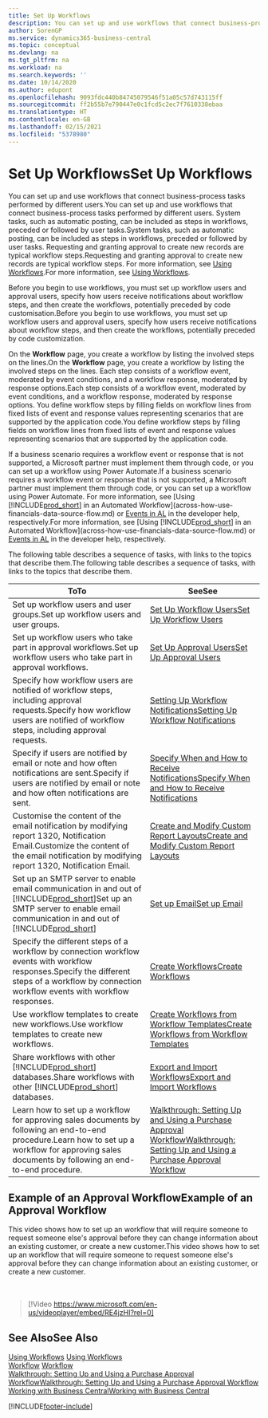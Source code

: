 ```yaml
---
title: Set Up Workflows
description: You can set up and use workflows that connect business-process tasks performed by different users. Learn about the different steps you must take.
author: SorenGP
ms.service: dynamics365-business-central
ms.topic: conceptual
ms.devlang: na
ms.tgt_pltfrm: na
ms.workload: na
ms.search.keywords: ''
ms.date: 10/14/2020
ms.author: edupont
ms.openlocfilehash: 9093fdc440b84745079546f51a05c57d743115ff
ms.sourcegitcommit: ff2b55b7e790447e0c1fcd5c2ec7f7610338ebaa
ms.translationtype: HT
ms.contentlocale: en-GB
ms.lasthandoff: 02/15/2021
ms.locfileid: "5378980"
---
```

# <a name="set-up-workflows"></a><span data-ttu-id="ed40c-104">Set Up Workflows</span><span class="sxs-lookup"><span data-stu-id="ed40c-104">Set Up Workflows</span></span>

<span data-ttu-id="ed40c-105">You can set up and use workflows that connect business-process tasks performed by different users.</span><span class="sxs-lookup"><span data-stu-id="ed40c-105">You can set up and use workflows that connect business-process tasks performed by different users.</span></span> <span data-ttu-id="ed40c-106">System tasks, such as automatic posting, can be included as steps in workflows, preceded or followed by user tasks.</span><span class="sxs-lookup"><span data-stu-id="ed40c-106">System tasks, such as automatic posting, can be included as steps in workflows, preceded or followed by user tasks.</span></span> <span data-ttu-id="ed40c-107">Requesting and granting approval to create new records are typical workflow steps.</span><span class="sxs-lookup"><span data-stu-id="ed40c-107">Requesting and granting approval to create new records are typical workflow steps.</span></span> <span data-ttu-id="ed40c-108">For more information, see [Using Workflows](across-use-workflows.md).</span><span class="sxs-lookup"><span data-stu-id="ed40c-108">For more information, see [Using Workflows](across-use-workflows.md).</span></span>  

 <span data-ttu-id="ed40c-109">Before you begin to use workflows, you must set up workflow users and approval users, specify how users receive notifications about workflow steps, and then create the workflows, potentially preceded by code customisation.</span><span class="sxs-lookup"><span data-stu-id="ed40c-109">Before you begin to use workflows, you must set up workflow users and approval users, specify how users receive notifications about workflow steps, and then create the workflows, potentially preceded by code customization.</span></span>  

 <span data-ttu-id="ed40c-110">On the **Workflow** page, you create a workflow by listing the involved steps on the lines.</span><span class="sxs-lookup"><span data-stu-id="ed40c-110">On the **Workflow** page, you create a workflow by listing the involved steps on the lines.</span></span> <span data-ttu-id="ed40c-111">Each step consists of a workflow event, moderated by event conditions, and a workflow response, moderated by response options.</span><span class="sxs-lookup"><span data-stu-id="ed40c-111">Each step consists of a workflow event, moderated by event conditions, and a workflow response, moderated by response options.</span></span> <span data-ttu-id="ed40c-112">You define workflow steps by filling fields on workflow lines from fixed lists of event and response values representing scenarios that are supported by the application code.</span><span class="sxs-lookup"><span data-stu-id="ed40c-112">You define workflow steps by filling fields on workflow lines from fixed lists of event and response values representing scenarios that are supported by the application code.</span></span>  

 <span data-ttu-id="ed40c-113">If a business scenario requires a workflow event or response that is not supported, a Microsoft partner must implement them through code, or you can set up a workflow using Power Automate.</span><span class="sxs-lookup"><span data-stu-id="ed40c-113">If a business scenario requires a workflow event or response that is not supported, a Microsoft partner must implement them through code, or you can set up a workflow using Power Automate.</span></span> <span data-ttu-id="ed40c-114">For more information, see [Using [!INCLUDE[prod_short](includes/prod_short.md)] in an Automated Workflow](across-how-use-financials-data-source-flow.md) or [Events in AL](/dynamics365/business-central/dev-itpro/developer/devenv-events-in-al) in the developer help, respectively.</span><span class="sxs-lookup"><span data-stu-id="ed40c-114">For more information, see [Using [!INCLUDE[prod_short](includes/prod_short.md)] in an Automated Workflow](across-how-use-financials-data-source-flow.md) or [Events in AL](/dynamics365/business-central/dev-itpro/developer/devenv-events-in-al) in the developer help, respectively.</span></span>

 <span data-ttu-id="ed40c-115">The following table describes a sequence of tasks, with links to the topics that describe them.</span><span class="sxs-lookup"><span data-stu-id="ed40c-115">The following table describes a sequence of tasks, with links to the topics that describe them.</span></span>  

|<span data-ttu-id="ed40c-116">**To**</span><span class="sxs-lookup"><span data-stu-id="ed40c-116">**To**</span></span>|<span data-ttu-id="ed40c-117">**See**</span><span class="sxs-lookup"><span data-stu-id="ed40c-117">**See**</span></span>|  
|------------|-------------|  
|<span data-ttu-id="ed40c-118">Set up workflow users and user groups.</span><span class="sxs-lookup"><span data-stu-id="ed40c-118">Set up workflow users and user groups.</span></span>|[<span data-ttu-id="ed40c-119">Set Up Workflow Users</span><span class="sxs-lookup"><span data-stu-id="ed40c-119">Set Up Workflow Users</span></span>](across-how-to-set-up-workflow-users.md)|  
|<span data-ttu-id="ed40c-120">Set up workflow users who take part in approval workflows.</span><span class="sxs-lookup"><span data-stu-id="ed40c-120">Set up workflow users who take part in approval workflows.</span></span>|[<span data-ttu-id="ed40c-121">Set Up Approval Users</span><span class="sxs-lookup"><span data-stu-id="ed40c-121">Set Up Approval Users</span></span>](across-how-to-set-up-approval-users.md)|  
|<span data-ttu-id="ed40c-122">Specify how workflow users are notified of workflow steps, including approval requests.</span><span class="sxs-lookup"><span data-stu-id="ed40c-122">Specify how workflow users are notified of workflow steps, including approval requests.</span></span>|[<span data-ttu-id="ed40c-123">Setting Up Workflow Notifications</span><span class="sxs-lookup"><span data-stu-id="ed40c-123">Setting Up Workflow Notifications</span></span>](across-setting-up-workflow-notifications.md)|  
|<span data-ttu-id="ed40c-124">Specify if users are notified by email or note and how often notifications are sent.</span><span class="sxs-lookup"><span data-stu-id="ed40c-124">Specify if users are notified by email or note and how often notifications are sent.</span></span>|[<span data-ttu-id="ed40c-125">Specify When and How to Receive Notifications</span><span class="sxs-lookup"><span data-stu-id="ed40c-125">Specify When and How to Receive Notifications</span></span>](across-how-to-specify-when-and-how-to-receive-notifications.md)|  
|<span data-ttu-id="ed40c-126">Customise the content of the email notification by modifying report 1320, Notification Email.</span><span class="sxs-lookup"><span data-stu-id="ed40c-126">Customize the content of the email notification by modifying report 1320, Notification Email.</span></span>|[<span data-ttu-id="ed40c-127">Create and Modify Custom Report Layouts</span><span class="sxs-lookup"><span data-stu-id="ed40c-127">Create and Modify Custom Report Layouts</span></span>](ui-how-create-custom-report-layout.md)|  
|<span data-ttu-id="ed40c-128">Set up an SMTP server to enable email communication in and out of [!INCLUDE[prod_short](includes/prod_short.md)]</span><span class="sxs-lookup"><span data-stu-id="ed40c-128">Set up an SMTP server to enable email communication in and out of [!INCLUDE[prod_short](includes/prod_short.md)]</span></span>|[<span data-ttu-id="ed40c-129">Set up Email</span><span class="sxs-lookup"><span data-stu-id="ed40c-129">Set up Email</span></span>](admin-how-setup-email.md)|
|<span data-ttu-id="ed40c-130">Specify the different steps of a workflow by connection workflow events with workflow responses.</span><span class="sxs-lookup"><span data-stu-id="ed40c-130">Specify the different steps of a workflow by connection workflow events with workflow responses.</span></span>|[<span data-ttu-id="ed40c-131">Create Workflows</span><span class="sxs-lookup"><span data-stu-id="ed40c-131">Create Workflows</span></span>](across-how-to-create-workflows.md)|  
|<span data-ttu-id="ed40c-132">Use workflow templates to create new workflows.</span><span class="sxs-lookup"><span data-stu-id="ed40c-132">Use workflow templates to create new workflows.</span></span>|[<span data-ttu-id="ed40c-133">Create Workflows from Workflow Templates</span><span class="sxs-lookup"><span data-stu-id="ed40c-133">Create Workflows from Workflow Templates</span></span>](across-how-to-create-workflows-from-workflow-templates.md)|  
|<span data-ttu-id="ed40c-134">Share workflows with other [!INCLUDE[prod_short](includes/prod_short.md)] databases.</span><span class="sxs-lookup"><span data-stu-id="ed40c-134">Share workflows with other [!INCLUDE[prod_short](includes/prod_short.md)] databases.</span></span>|[<span data-ttu-id="ed40c-135">Export and Import Workflows</span><span class="sxs-lookup"><span data-stu-id="ed40c-135">Export and Import Workflows</span></span>](across-how-to-export-and-import-workflows.md)|  
|<span data-ttu-id="ed40c-136">Learn how to set up a workflow for approving sales documents by following an end-to-end procedure.</span><span class="sxs-lookup"><span data-stu-id="ed40c-136">Learn how to set up a workflow for approving sales documents by following an end-to-end procedure.</span></span>|[<span data-ttu-id="ed40c-137">Walkthrough: Setting Up and Using a Purchase Approval Workflow</span><span class="sxs-lookup"><span data-stu-id="ed40c-137">Walkthrough: Setting Up and Using a Purchase Approval Workflow</span></span>](walkthrough-setting-up-and-using-a-purchase-approval-workflow.md)|  

## <a name="example-of-an-approval-workflow"></a><span data-ttu-id="ed40c-138">Example of an Approval Workflow</span><span class="sxs-lookup"><span data-stu-id="ed40c-138">Example of an Approval Workflow</span></span>
<span data-ttu-id="ed40c-139">This video shows how to set up an workflow that will require someone to request someone else's approval before they can change information about an existing customer, or create a new customer.</span><span class="sxs-lookup"><span data-stu-id="ed40c-139">This video shows how to set up an workflow that will require someone to request someone else's approval before they can change information about an existing customer, or create a new customer.</span></span>  
<br><br>  

> [!Video https://www.microsoft.com/en-us/videoplayer/embed/RE4jzHI?rel=0]

## <a name="see-also"></a><span data-ttu-id="ed40c-140">See Also</span><span class="sxs-lookup"><span data-stu-id="ed40c-140">See Also</span></span>  
 <span data-ttu-id="ed40c-141">[Using Workflows](across-use-workflows.md) </span><span class="sxs-lookup"><span data-stu-id="ed40c-141">[Using Workflows](across-use-workflows.md) </span></span>  
 <span data-ttu-id="ed40c-142">[Workflow](across-workflow.md) </span><span class="sxs-lookup"><span data-stu-id="ed40c-142">[Workflow](across-workflow.md) </span></span>  
 [<span data-ttu-id="ed40c-143">Walkthrough: Setting Up and Using a Purchase Approval Workflow</span><span class="sxs-lookup"><span data-stu-id="ed40c-143">Walkthrough: Setting Up and Using a Purchase Approval Workflow</span></span>](walkthrough-setting-up-and-using-a-purchase-approval-workflow.md)  
 [<span data-ttu-id="ed40c-144">Working with Business Central</span><span class="sxs-lookup"><span data-stu-id="ed40c-144">Working with Business Central</span></span>](ui-work-product.md)


[!INCLUDE[footer-include](includes/footer-banner.md)]